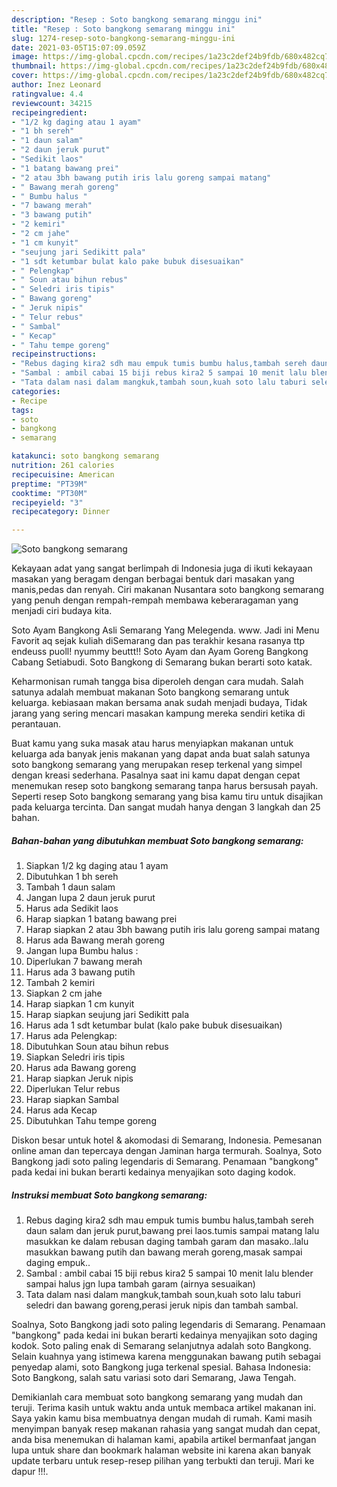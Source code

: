 ```yaml
---
description: "Resep : Soto bangkong semarang minggu ini"
title: "Resep : Soto bangkong semarang minggu ini"
slug: 1274-resep-soto-bangkong-semarang-minggu-ini
date: 2021-03-05T15:07:09.059Z
image: https://img-global.cpcdn.com/recipes/1a23c2def24b9fdb/680x482cq70/soto-bangkong-semarang-foto-resep-utama.jpg
thumbnail: https://img-global.cpcdn.com/recipes/1a23c2def24b9fdb/680x482cq70/soto-bangkong-semarang-foto-resep-utama.jpg
cover: https://img-global.cpcdn.com/recipes/1a23c2def24b9fdb/680x482cq70/soto-bangkong-semarang-foto-resep-utama.jpg
author: Inez Leonard
ratingvalue: 4.4
reviewcount: 34215
recipeingredient:
- "1/2 kg daging atau 1 ayam"
- "1 bh sereh"
- "1 daun salam"
- "2 daun jeruk purut"
- "Sedikit laos"
- "1 batang bawang prei"
- "2 atau 3bh bawang putih iris lalu goreng sampai matang"
- " Bawang merah goreng"
- " Bumbu halus "
- "7 bawang merah"
- "3 bawang putih"
- "2 kemiri"
- "2 cm jahe"
- "1 cm kunyit"
- "seujung jari Sedikitt pala"
- "1 sdt ketumbar bulat kalo pake bubuk disesuaikan"
- " Pelengkap"
- " Soun atau bihun rebus"
- " Seledri iris tipis"
- " Bawang goreng"
- " Jeruk nipis"
- " Telur rebus"
- " Sambal"
- " Kecap"
- " Tahu tempe goreng"
recipeinstructions:
- "Rebus daging kira2 sdh mau empuk tumis bumbu halus,tambah sereh daun salam dan jeruk purut,bawang prei laos.tumis sampai matang lalu masukkan ke dalam rebusan daging tambah garam dan masako..lalu masukkan bawang putih dan bawang merah goreng,masak sampai daging empuk.."
- "Sambal : ambil cabai 15 biji rebus kira2 5 sampai 10 menit lalu blender sampai halus jgn lupa tambah garam (airnya sesuaikan)"
- "Tata dalam nasi dalam mangkuk,tambah soun,kuah soto lalu taburi seledri dan bawang goreng,perasi jeruk nipis dan tambah sambal."
categories:
- Recipe
tags:
- soto
- bangkong
- semarang

katakunci: soto bangkong semarang 
nutrition: 261 calories
recipecuisine: American
preptime: "PT39M"
cooktime: "PT30M"
recipeyield: "3"
recipecategory: Dinner

---
```



![Soto bangkong semarang](https://img-global.cpcdn.com/recipes/1a23c2def24b9fdb/680x482cq70/soto-bangkong-semarang-foto-resep-utama.jpg)

Kekayaan adat yang sangat berlimpah di Indonesia juga di ikuti kekayaan masakan yang beragam dengan berbagai bentuk dari masakan yang manis,pedas dan renyah. Ciri makanan Nusantara soto bangkong semarang yang penuh dengan rempah-rempah membawa keberaragaman yang menjadi ciri budaya kita.


Soto Ayam Bangkong Asli Semarang Yang Melegenda. www. Jadi ini Menu Favorit aq sejak kuliah diSemarang dan pas terakhir kesana rasanya ttp endeuss puoll! nyummy beuttt!! Soto Ayam dan Ayam Goreng Bangkong Cabang Setiabudi. Soto Bangkong di Semarang bukan berarti soto katak.

Keharmonisan rumah tangga bisa diperoleh dengan cara mudah. Salah satunya adalah membuat makanan Soto bangkong semarang untuk keluarga. kebiasaan makan bersama anak sudah menjadi budaya, Tidak jarang yang sering mencari masakan kampung mereka sendiri ketika di perantauan.

Buat kamu yang suka masak atau harus menyiapkan makanan untuk keluarga ada banyak jenis makanan yang dapat anda buat salah satunya soto bangkong semarang yang merupakan resep terkenal yang simpel dengan kreasi sederhana. Pasalnya saat ini kamu dapat dengan cepat menemukan resep soto bangkong semarang tanpa harus bersusah payah.
Seperti resep Soto bangkong semarang yang bisa kamu tiru untuk disajikan pada keluarga tercinta. Dan sangat mudah hanya dengan 3 langkah dan 25 bahan.


<!--inarticleads1-->

##### Bahan-bahan yang dibutuhkan membuat Soto bangkong semarang:

1. Siapkan 1/2 kg daging atau 1 ayam
1. Dibutuhkan 1 bh sereh
1. Tambah 1 daun salam
1. Jangan lupa 2 daun jeruk purut
1. Harus ada Sedikit laos
1. Harap siapkan 1 batang bawang prei
1. Harap siapkan 2 atau 3bh bawang putih iris lalu goreng sampai matang
1. Harus ada  Bawang merah goreng
1. Jangan lupa  Bumbu halus :
1. Diperlukan 7 bawang merah
1. Harus ada 3 bawang putih
1. Tambah 2 kemiri
1. Siapkan 2 cm jahe
1. Harap siapkan 1 cm kunyit
1. Harap siapkan seujung jari Sedikitt pala
1. Harus ada 1 sdt ketumbar bulat (kalo pake bubuk disesuaikan)
1. Harus ada  Pelengkap:
1. Dibutuhkan  Soun atau bihun rebus
1. Siapkan  Seledri iris tipis
1. Harus ada  Bawang goreng
1. Harap siapkan  Jeruk nipis
1. Diperlukan  Telur rebus
1. Harap siapkan  Sambal
1. Harus ada  Kecap
1. Dibutuhkan  Tahu tempe goreng


Diskon besar untuk hotel &amp; akomodasi di Semarang, Indonesia. Pemesanan online aman dan tepercaya dengan Jaminan harga termurah. Soalnya, Soto Bangkong jadi soto paling legendaris di Semarang. Penamaan &#34;bangkong&#34; pada kedai ini bukan berarti kedainya menyajikan soto daging kodok. 

<!--inarticleads2-->

##### Instruksi membuat  Soto bangkong semarang:

1. Rebus daging kira2 sdh mau empuk tumis bumbu halus,tambah sereh daun salam dan jeruk purut,bawang prei laos.tumis sampai matang lalu masukkan ke dalam rebusan daging tambah garam dan masako..lalu masukkan bawang putih dan bawang merah goreng,masak sampai daging empuk..
1. Sambal : ambil cabai 15 biji rebus kira2 5 sampai 10 menit lalu blender sampai halus jgn lupa tambah garam (airnya sesuaikan)
1. Tata dalam nasi dalam mangkuk,tambah soun,kuah soto lalu taburi seledri dan bawang goreng,perasi jeruk nipis dan tambah sambal.


Soalnya, Soto Bangkong jadi soto paling legendaris di Semarang. Penamaan &#34;bangkong&#34; pada kedai ini bukan berarti kedainya menyajikan soto daging kodok. Soto paling enak di Semarang selanjutnya adalah soto Bangkong. Selain kuahnya yang istimewa karena menggunakan bawang putih sebagai penyedap alami, soto Bangkong juga terkenal spesial. Bahasa Indonesia: Soto Bangkong, salah satu variasi soto dari Semarang, Jawa Tengah. 

Demikianlah cara membuat soto bangkong semarang yang mudah dan teruji. Terima kasih untuk waktu anda untuk membaca artikel makanan ini. Saya yakin kamu bisa membuatnya dengan mudah di rumah. Kami masih menyimpan banyak resep makanan rahasia yang sangat mudah dan cepat, anda bisa menemukan di halaman kami, apabila artikel bermanfaat jangan lupa untuk share dan bookmark halaman website ini karena akan banyak update terbaru untuk resep-resep pilihan yang terbukti dan teruji. Mari ke dapur !!!. 
